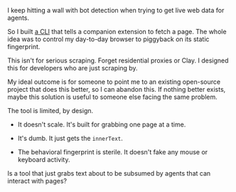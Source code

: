 I keep hitting a wall with bot detection when trying to get live web data for agents.

So I built [a CLI](https://github.com/8ta4/see) that tells a companion extension to fetch a page. The whole idea was to control my day-to-day browser to piggyback on its static fingerprint.

This isn't for serious scraping. Forget residential proxies or Clay. I designed this for developers who are just scraping by.

My ideal outcome is for someone to point me to an existing open-source project that does this better, so I can abandon this. If nothing better exists, maybe this solution is useful to someone else facing the same problem.

The tool is limited, by design.

- It doesn't scale. It's built for grabbing one page at a time.

- It's dumb. It just gets the `innerText`.

- The behavioral fingerprint is sterile. It doesn't fake any mouse or keyboard activity.

Is a tool that just grabs text about to be subsumed by agents that can interact with pages?
